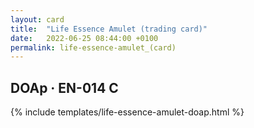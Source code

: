 ```yaml
---
layout: card
title:  "Life Essence Amulet (trading card)"
date:   2022-06-25 08:44:00 +0100
permalink: life-essence-amulet_(card)
---
```


## DOAp &middot; EN-014 C

{% include templates/life-essence-amulet-doap.html %}
